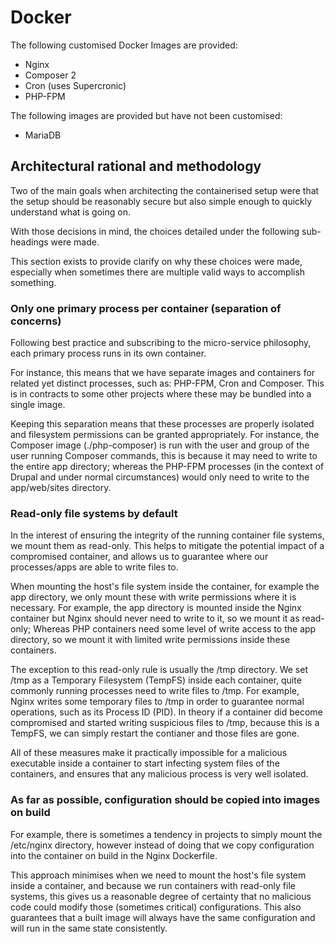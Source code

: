 # Docker

The following customised Docker Images are provided:
* Nginx
* Composer 2
* Cron (uses Supercronic)
* PHP-FPM

The following images are provided but have not been customised:
* MariaDB

## Architectural rational and methodology

Two of the main goals when architecting the containerised setup were that the setup should be reasonably secure but also simple enough to quickly understand what is going on.

With those decisions in mind, the choices detailed under the following sub-headings were made.

This section exists to provide clarify on why these choices were made, especially when sometimes there are multiple valid ways to accomplish something.

### Only one primary process per container (separation of concerns)

Following best practice and subscribing to the micro-service philosophy, each primary process runs in its own container.

For instance, this means that we have separate images and containers for related yet distinct processes, such as: PHP-FPM, Cron and Composer. This is in contracts to some other projects where these may be bundled into a single image.

Keeping this separation means that these processes are properly isolated and filesystem permissions can be granted appropriately. For instance, the Composer image (./php-composer) is run with the user and group of the user running Composer commands, this is because it may need to write to the entire app directory; whereas the PHP-FPM processes (in the context of Drupal and under normal circumstances) would only need to write to the app/web/sites directory.

### Read-only file systems by default

In the interest of ensuring the integrity of the running container file systems, we mount them as read-only. This helps to mitigate the potential impact of a compromised container, and allows us to guarantee where our processes/apps are able to write files to.

When mounting the host's file system inside the container, for example the app directory, we only mount these with write permissions where it is necessary. For example, the app directory is mounted inside the Nginx container but Nginx should never need to write to it, so we mount it as read-only; Whereas PHP containers need some level of write access to the app directory, so we mount it with limited write permissions inside these containers.

The exception to this read-only rule is usually the /tmp directory. We set /tmp as a Temporary Filesystem (TempFS) inside each container, quite commonly running processes need to write files to /tmp. For example, Nginx writes some temporary files to /tmp in order to guarantee normal operations, such as its Process ID (PID). In theory if a container did become compromised and started writing suspicious files to /tmp, because this is a TempFS, we can simply restart the contianer and those files are gone.

All of these measures make it practically impossible for a malicious executable inside a container to start infecting system files of the containers, and ensures that any malicious process is very well isolated.

### As far as possible, configuration should be copied into images on build

For example, there is sometimes a tendency in projects to simply mount the /etc/nginx directory, however instead of doing that we copy configuration into the container on build in the Nginx Dockerfile.

This approach minimises when we need to mount the host's file system inside a container, and because we run containers with read-only file systems, this gives us a reasonable degree of certainty that no malicious code could modify those (sometimes critical) configurations. This also guarantees that a built image will always have the same configuration and will run in the same state consistently.

